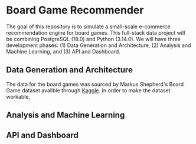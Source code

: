 # Board Game Recommender
The goal of this repository is to simulate a small-scale e-commerce recommendation engine for board games. This full-stack data project will be combining PostgreSQL (18.0) and Python (3.14.0). We will have three development phases: (1) Data Generation and Architecture, (2) Analysis and Machine Learning, and (3) API and Dashboard.

## Data Generation and Architecture

The data for the board games was sourced by Markus Shepherd's Board Game dataset avalible through [Kaggle](https://www.kaggle.com/datasets/mshepherd/board-games?select=bga_GameItem.csv). In order to make the dataset workable,  

## Analysis and Machine Learning

## API and Dashboard
